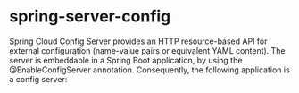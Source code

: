 # spring-server-config

Spring Cloud Config Server provides an HTTP resource-based API for external configuration (name-value pairs or equivalent YAML content). The server is embeddable in a Spring Boot application, by using the @EnableConfigServer annotation. Consequently, the following application is a config server:

